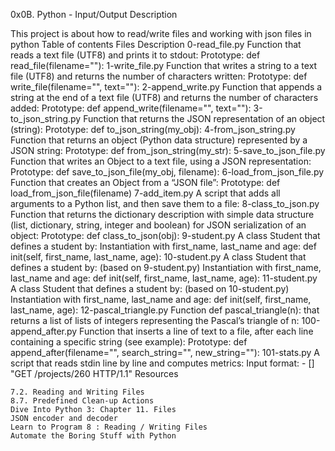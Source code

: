 0x0B. Python - Input/Output
Description

This project is about how to read/write files and working with json files in python
Table of contents
Files 	Description
0-read_file.py 	Function that reads a text file (UTF8) and prints it to stdout: Prototype: def read_file(filename=""):
1-write_file.py 	Function that writes a string to a text file (UTF8) and returns the number of characters written: Prototype: def write_file(filename="", text=""):
2-append_write.py 	Function that appends a string at the end of a text file (UTF8) and returns the number of characters added: Prototype: def append_write(filename="", text=""):
3-to_json_string.py 	Function that returns the JSON representation of an object (string): Prototype: def to_json_string(my_obj):
4-from_json_string.py 	Function that returns an object (Python data structure) represented by a JSON string: Prototype: def from_json_string(my_str):
5-save_to_json_file.py 	Function that writes an Object to a text file, using a JSON representation: Prototype: def save_to_json_file(my_obj, filename):
6-load_from_json_file.py 	Function that creates an Object from a “JSON file”: Prototype: def load_from_json_file(filename)
7-add_item.py 	A script that adds all arguments to a Python list, and then save them to a file:
8-class_to_json.py 	Function that returns the dictionary description with simple data structure (list, dictionary, string, integer and boolean) for JSON serialization of an object: Prototype: def class_to_json(obj):
9-student.py 	A class Student that defines a student by: Instantiation with first_name, last_name and age: def init(self, first_name, last_name, age):
10-student.py 	A class Student that defines a student by: (based on 9-student.py) Instantiation with first_name, last_name and age: def init(self, first_name, last_name, age):
11-student.py 	A class Student that defines a student by: (based on 10-student.py) Instantiation with first_name, last_name and age: def init(self, first_name, last_name, age):
12-pascal_triangle.py 	Function def pascal_triangle(n): that returns a list of lists of integers representing the Pascal’s triangle of n:
100-append_after.py 	Function that inserts a line of text to a file, after each line containing a specific string (see example): Prototype: def append_after(filename="", search_string="", new_string=""):
101-stats.py 	A script that reads stdin line by line and computes metrics: Input format: - [] "GET /projects/260 HTTP/1.1"
Resources

    7.2. Reading and Writing Files
    8.7. Predefined Clean-up Actions
    Dive Into Python 3: Chapter 11. Files
    JSON encoder and decoder
    Learn to Program 8 : Reading / Writing Files
    Automate the Boring Stuff with Python
